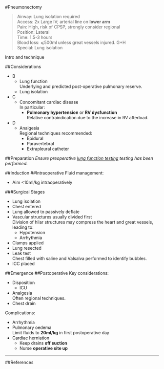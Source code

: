 #Pneumonectomy

>Airway: Lung isolation required <br>
>Access: 2x Large IV; arterial line on **lower arm** <br>
>Pain: High, risk of CPSP, strongly consider regional <br>
>Position: Lateral <br>
>Time: 1.5-3 hours <br>
>Blood loss: ⩽500ml unless great vessels injured. G+H <br>
>Special: Lung isolation <br>

Intro and technique

##Considerations
* B
	* Lung function  
	Underlying and predicted post-operative pulmonary reserve.
	* Lung isolation
* C
	* Concomitant cardiac disease  
	In particular:
		* **Pulmonary hypertension** or **RV dysfunction**  
		Relative contraindication due to the increase in RV afterload.
* D
	* Analgesia  
	Regional techniques recommended:
		* Epidural
		* Paravertebral
		* Extrapleural catheter

##Preparation
*Ensure preoperative [lung function testing](/anaesthesia/thoracics/thoracic-principles.md#lung) testing has been performed.*



##Induction
##Intraoperative
Fluid management:
* Aim <10ml/kg intraoperatively


###Surgical Stages
* Lung isolation
* Chest entered
* Lung allowed to passively deflate
* Vascular structures usually divided first  
Division of hilar structures may compress the heart and great vessels, leading to:
	* Hypotension
	* Arrhythmia
* Clamps applied  
* Lung resected
* Leak test  
Chest filled with saline and Valsalva performed to identify bubbles.
* ICC placed

##Emergence
##Postoperative
Key considerations:
* Disposition
	* ICU
* Analgesia  
Often regional techniques.
* Chest drain



Complications:
* Arrhythmia
* Pulmonary oedema  
Limit fluids to **20ml/kg** in first postoperative day
* Cardiac herniation
	* Keep drains **off suction**  
	* Nurse **operative site up**

---
##References
